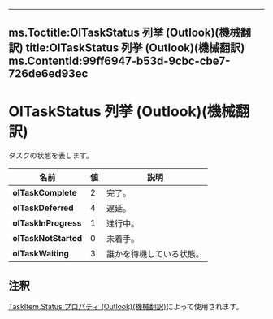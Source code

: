 

---
ms.Toctitle:OlTaskStatus 列挙 (Outlook)(機械翻訳)
title:OlTaskStatus 列挙 (Outlook)(機械翻訳)
ms.ContentId:99ff6947-b53d-9cbc-cbe7-726de6ed93ec
---
# OlTaskStatus 列挙 (Outlook)(機械翻訳)




タスクの状態を表します。

|**名前**|**値**|**説明**|
|---|---|---|
|**olTaskComplete**|2|完了。|
|**olTaskDeferred**|4|遅延。|
|**olTaskInProgress**|1|進行中。|
|**olTaskNotStarted**|0|未着手。|
|**olTaskWaiting**|3|誰かを待機している状態。|



## 注釈
[TaskItem.Status プロパティ (Outlook)(機械翻訳)](fc575f57-0651-f620-89df-3bbaa89e019d.md)によって使用されます。




